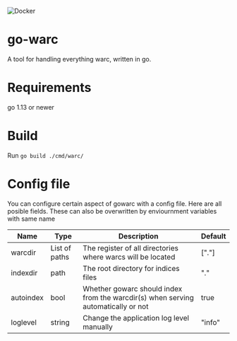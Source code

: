 ![Docker](https://github.com/nlnwa/gowarc/workflows/Docker/badge.svg)

# go-warc

A tool for handling everything warc, written in go.

# Requirements

go 1.13 or newer

# Build

Run `go build ./cmd/warc/`

# Config file

You can configure certain aspect of gowarc with a config file. Here are all posible fields. These can also be overwritten by enviournment variables with same name


| Name          | Type           | Description  | Default |
| ------------- | -------------  | -----------  | ------- |
| warcdir       |  List of paths | The register of all directories where warcs will be located  | ["."] |
| indexdir      |  path          | The root directory for indices files  | "." |
| autoindex     |  bool          | Whether gowarc should index from the warcdir(s) when serving automatically or not  | true |
| loglevel      |  string        | Change the application log level manually | "info" |

